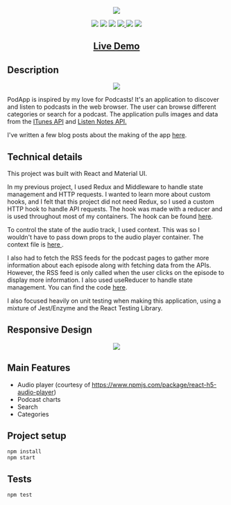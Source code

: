 <p align="center">
  <img src="https://res.cloudinary.com/dndp8567v/image/upload/v1608566331/logo_cropped_ab3eb6bdd5.png">
</p>

<p align="center">
<img src="https://img.shields.io/badge/madeby-cam71101-green" />
<img src="https://img.shields.io/github/languages/top/cam71101/podcastapp" />
<img src="https://img.shields.io/github/last-commit/cam71101/podcastapp" />
<a href="https://twitter.com/d_fisherWebDev" alt="twitter">
<img src="https://img.shields.io/twitter/follow/d_fisherWebDev?style=social" />
</a>
<img src="https://img.shields.io/badge/react-17.0.1-green" />
<img src="https://travis-ci.com/cam71101/PodcastApp.svg?branch=main">
</p>

<h2 align="center"><a  href="https://cam71101.github.io/PodcastApp/">Live Demo</a></h2>

## Description

<p align="center">
<img src="https://res.cloudinary.com/dndp8567v/image/upload/v1608116331/PodcastApp_adeb2f3e15.gif" />
</p>

PodApp is inspired by my love for Podcasts! It's an application to discover and listen to podcasts in the web browser. The user can browse different categories or search for a podcast. The application pulls images and data from the <a  href="https://affiliate.itunes.apple.com/resources/documentation/itunes-store-web-service-search-api/">ITunes API</a> and <a  href="https://www.listennotes.com/api/">Listen Notes API.</a>

I've written a few blog posts about the making of the app <a  href="https://d-fisher.com/blogs">here</a>.

## Technical details

This project was built with React and Material UI.

In my previous project, I used Redux and Middleware to handle state management and HTTP requests. I wanted to learn more about custom hooks, and I felt that this project did not need Redux, so I used a custom HTTP hook to handle API requests. The hook was made with a reducer and is used throughout most of my containers. The hook can be found <a href="https://github.com/cam71101/PodcastApp/blob/f6d09907bc2a1a214175486806292889b728a746/src/hooks/http.js#L1-L165">here</a>.

To control the state of the audio track, I used context. This was so I wouldn't have to pass down props to the audio player container. The context file is <a href="https://github.com/cam71101/PodcastApp/blob/f6d09907bc2a1a214175486806292889b728a746/src/context/audio-context.js#L1-L40"> here </a>.

I also had to fetch the RSS feeds for the podcast pages to gather more information about each episode along with fetching data from the APIs. However, the RSS feed is only called when the user clicks on the episode to display more information. I also used useReducer to handle state management. You can find the code <a href="https://github.com/cam71101/PodcastApp/blob/616db3f7df881b692d26d380dcbabd7123072a9b/src/containers/PodcastPage/PodcastPage.js#L119-L147"> here</a>.

I also focused heavily on unit testing when making this application, using a mixture of Jest/Enzyme and the React Testing Library.

## Responsive Design

<p align="center">
<img src="https://res.cloudinary.com/dndp8567v/image/upload/v1608584482/PodcastAppResponsiveLowRes_9084851fc7.gif" />
</p>

## Main Features

- Audio player (courtesy of https://www.npmjs.com/package/react-h5-audio-player)
- Podcast charts
- Search
- Categories

## Project setup

```
npm install
npm start

```

## Tests

```
npm test
```
